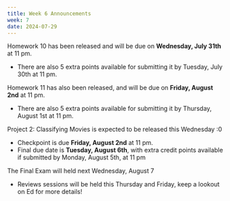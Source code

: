 ```yaml
---
title: Week 6 Announcements
week: 7
date: 2024-07-29
---
```

Homework 10 has been released and will be due on **Wednesday, July 31th** at 11 pm.
* There are also 5 extra points available for submitting it by Tuesday, July 30th at 11 pm.

Homework 11 has also been released, and will be due on **Friday, August 2nd** at 11 pm.
* There are also 5 extra points available for submitting it by Thursday, August 1st at 11 pm.

Project 2: Classifying Movies is expected to be released this Wednesday :0
* Checkpoint is due **Friday, August 2nd** at 11 pm.
* Final due date is **Tuesday, August 6th**, with extra credit points available if submitted by Monday, August 5th, at 11 pm

The Final Exam will held next Wednesday, August 7
* Reviews sessions will be held this Thursday and Friday, keep a lookout on Ed for more details!
